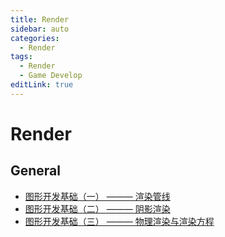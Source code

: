 ```yaml
---
title: Render
sidebar: auto
categories:
  - Render
tags:
  - Render
  - Game Develop
editLink: true
---
```

# Render
## General
- [图形开发基础（一） ——— 渲染管线](PipeLine.md)
- [图形开发基础（二） ——— 阴影渲染](ShadowMap.md)
- [图形开发基础（三） ——— 物理渲染与渲染方程](PBR.md)